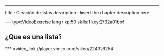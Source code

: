 ---
title       : Creación de listas
description : Insert the chapter description here

--- type:VideoExercise lang:r xp:50 skills:1 key:2732a01bb6
## ¿Qué es una lista?

*** =video_link
//player.vimeo.com/video/224326254

